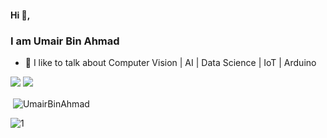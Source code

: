 #### Hi 👋,
### I am Umair Bin Ahmad 

- 🌱 I like to talk about Computer Vision | AI | Data Science | IoT | Arduino

![](https://img.shields.io/badge/Pro-Level-blue)
![](https://komarev.com/ghpvc/?username=UmairBinAhmad)

<!--
[![Umair github stats](https://github-readme-stats.vercel.app/api?username=UmairBinAhmad&theme=blue-green&show_icons=true&count_private=true")
-->
<p>&nbsp;<img align="center" src="https://github-readme-stats.vercel.app/api?username=UmairBinAhmad&show_icons=true&theme=blue-green" alt="UmairBinAhmad" /></p>

![1](https://github-readme-stats.vercel.app/api/top-langs/?username=UmairBinAhmad&theme=blue-green)


